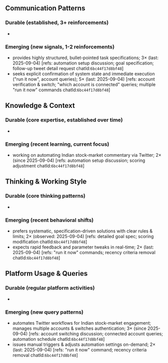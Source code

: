 ## Communication Patterns
### Durable (established, 3+ reinforcements)
-

### Emerging (new signals, 1-2 reinforcements)
- provides highly structured, bullet-pointed task specifications; 3× (last: 2025-09-04) [refs: automation setup discussion; goal specification; follow-up tweet detail request chatId:`6bc44f17d8bf48`]
- seeks explicit confirmation of system state and immediate execution ("run it now", account queries); 5× (last: 2025-09-04) [refs: account verification & switch; "which account is connected" queries; multiple "run it now" commands chatId:`6bc44f17d8bf48`]

## Knowledge & Context
### Durable (core expertise, established over time)
-

### Emerging (recent learning, current focus)
- working on automating Indian stock-market commentary via Twitter; 2× (since 2025-09-04) [refs: automation setup discussion; scoring adjustment chatId:`6bc44f17d8bf48`]

## Thinking & Working Style
### Durable (core thinking patterns)
-

### Emerging (recent behavioral shifts)
- prefers systematic, specification-driven solutions with clear rules & limits; 2× (observed: 2025-09-04) [refs: detailed goal spec; scoring modification chatId:`6bc44f17d8bf48`]
- expects rapid feedback and parameter tweaks in real-time; 2× (last: 2025-09-04) [refs: "run it now" commands; recency criteria removal chatId:`6bc44f17d8bf48`]

## Platform Usage & Queries
### Durable (regular platform activities)
-

### Emerging (new query patterns)
- automates Twitter workflows for Indian stock-market engagement; manages multiple accounts & switches authentication; 3× (since 2025-09-04) [refs: account switching discussion; connected account queries; automation schedule chatId:`6bc44f17d8bf48`]
- issues manual triggers & adjusts automation settings on-demand; 2× (last: 2025-09-04) [refs: "run it now" command; recency criteria removal chatId:`6bc44f17d8bf48`]